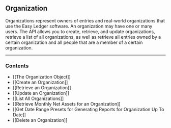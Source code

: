 
## Organization

Organizations represent owners of entries and real-world organizations that use the Easy Ledger software. An organization may have one or many users. The API allows you to create, retrieve, and update organizations, retrieve a list of all organizations, as well as retrieve all entries owned by a certain organization and all people that are a member of a certain organization.
___
### Contents
- [[The Organization Object]]
- [[Create an Organization]]
- [[Retrieve an Organization]]
- [[Update an Organization]]
- [[List All Organizations]]
- [[Retrieve Monthly Net Assets for an Organization]]
- [[Get Date Range Presets for Generating Reports for Organization Up To Date]]
- [[Delete an Organization]]





